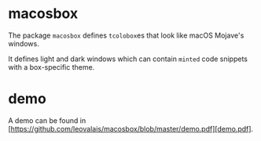 macosbox
========

The package `macosbox` defines `tcolobox`es that look like macOS Mojave's windows.

It defines light and dark windows which can contain `minted` code snippets with
a box-specific theme.

demo
====

A demo can be found in [https://github.com/leovalais/macosbox/blob/master/demo.pdf][demo.pdf].
